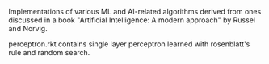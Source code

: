 Implementations of various ML and AI-related algorithms derived from ones discussed in a book "Artificial Intelligence: A modern approach" by Russel and Norvig.

perceptron.rkt contains single layer perceptron learned with rosenblatt's rule and random search.
